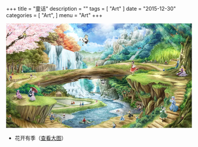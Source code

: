 +++
title = "童话"
description = ""
tags = [
    "Art"
]
date = "2015-12-30"
categories = [
    "Art",
]
menu = "Art"
+++

[![图片加载中...请使用支持Webp的浏览器加速查看](/images/post/20151230121201.webp)](/images/post/20151230121200.jpg "点击查看大图")
<!--more-->
* 花开有季（[查看大图](/images/post/20151230121200.webp "webp格式图片")）
